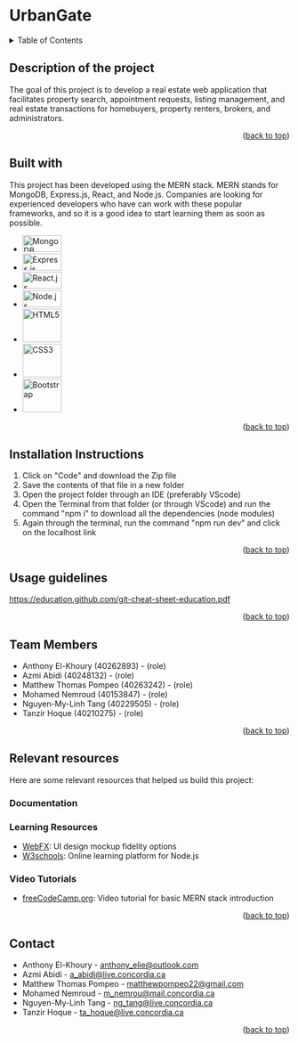 # UrbanGate

<a name="top"></a>
<details>
<summary>Table of Contents</summary>
    
- [Description of the project](#description-of-the-project)
- [Built with](#built-with)
- [Installation Instructions](#installation-instructions)
- [Usage Guidelines](#usage-guidelines)
- [Team Members](#team-members)
- [Relevant resources](#relevant-resources)
    - [Documentation](#documentation)
    - [Learning Resources](#learning-resources)
    - [Video Tutorials](#video-tutorials)
- [Contact](#contact)
</details>

## Description of the project
The goal of this project is to develop a real estate web application that facilitates property search, appointment requests, listing management, and real estate transactions for homebuyers, property renters, brokers, and administrators.

<p align="right">(<a href="#top">back to top</a>)</p>

## Built with
This project has been developed using the MERN stack. MERN stands for MongoDB, Express.js, React, and Node.js.
Companies are looking for experienced developers who have can work with these popular frameworks, and so it is a good idea to start learning them as soon as possible.
*  <a href="https://www.mongodb.com/fr-fr" target="_blank"><img src="https://1000logos.net/wp-content/uploads/2020/08/MongoDB-Logo.jpg" alt="MongoDB" width="70" height="30"></a>
*  <a href="https://expressjs.com/" target="_blank"><img src="https://upload.wikimedia.org/wikipedia/commons/thumb/6/64/Expressjs.png/120px-Expressjs.png" alt="Express.js" width="70" height="30"></a>
*  <a href="https://react.dev/" target="_blank"><img src="https://img.shields.io/badge/React-20232A?style=for-the-badge&logo=react&logoColor=61DAFB" alt="React.js" width="70" height="30"></a>
*  <a href="https://nodejs.org/en" target="_blank"><img src="https://nodejs.org/static/images/logo.svg" alt="Node.js" width="70" height="30"></a>
*  <a href="https://html.com/html5/" target="_blank"><img src="https://upload.wikimedia.org/wikipedia/commons/thumb/6/61/HTML5_logo_and_wordmark.svg/130px-HTML5_logo_and_wordmark.svg.png" alt="HTML5" width="70" height="60"></a>
*  <a href="https://www.w3.org/Style/CSS/Overview.en.html" target="_blank"><img src="https://upload.wikimedia.org/wikipedia/commons/thumb/d/d5/CSS3_logo_and_wordmark.svg/120px-CSS3_logo_and_wordmark.svg.png" alt="CSS3" width="70" height="60"></a>
*  <a href="https://getbootstrap.com/" target="_blank"><img src="https://upload.wikimedia.org/wikipedia/commons/thumb/b/b2/Bootstrap_logo.svg/120px-Bootstrap_logo.svg.png" alt="Bootstrap" width="70" height="60"></a>

<p align="right">(<a href="#top">back to top</a>)</p>

## Installation Instructions
1) Click on "Code" and download the Zip file
2) Save the contents of that file in a new folder
3) Open the project folder through an IDE (preferably VScode)
4) Open the Terminal from that folder (or through VScode) and run the command "npm i" to download all the dependencies (node modules)
5) Again through the terminal, run the command "npm run dev" and click on the localhost link

<p align="right">(<a href="#top">back to top</a>)</p>

## Usage guidelines
https://education.github.com/git-cheat-sheet-education.pdf
<p align="right">(<a href="#top">back to top</a>)</p>

## Team Members
- Anthony El-Khoury (40262893) - (role)
- Azmi Abidi (40248132) - (role)
- Matthew Thomas Pompeo (40263242) - (role)
- Mohamed Nemroud (40153847) - (role)
- Nguyen-My-Linh Tang (40229505) - (role)
- Tanzir Hoque (40210275) - (role)

<p align="right">(<a href="#top">back to top</a>)</p>

## Relevant resources 
Here are some relevant resources that helped us build this project:

### Documentation

### Learning Resources
- [WebFX](https://www.webfx.com/blog/web-design/design-mockup-fidelity/): UI design mockup fidelity options
- [W3schools](https://www.w3schools.com/nodejs/nodejs_get_started.asp): Online learning platform for Node.js 
### Video Tutorials
- [freeCodeCamp.org](https://www.youtube.com/watch?v=mrHNSanmqQ4&ab_channel=freeCodeCamp.org): Video tutorial for basic MERN stack introduction

<p align="right">(<a href="#top">back to top</a>)</p>

## Contact
* Anthony El-Khoury - anthony_elie@outlook.com
* Azmi Abidi - a_abidi@live.concordia.ca
* Matthew Thomas Pompeo - matthewpompeo22@gmail.com
* Mohamed Nemroud - m_nemrou@mail.concordia.ca
* Nguyen-My-Linh Tang - ng_tang@live.concordia.ca
* Tanzir Hoque - ta_hoque@live.concordia.ca

<p align="right">(<a href="#top">back to top</a>)</p>
